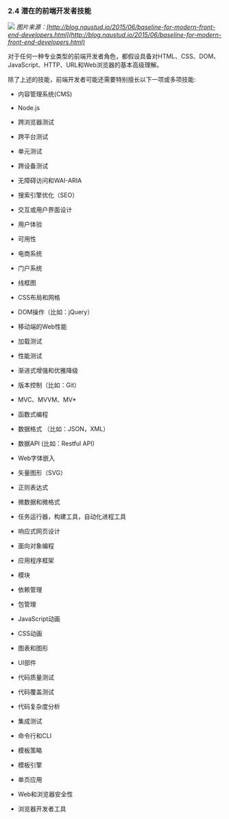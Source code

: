 ### 2.4 潜在的前端开发者技能
![](https://frontendmasters.com/books/front-end-handbook/2019/assets/images/front-end-skills.png)
*图片来源：[http://blog.naustud.io/2015/06/baseline-for-modern-front-end-developers.html](http://blog.naustud.io/2015/06/baseline-for-modern-front-end-developers.html)*

对于任何一种专业类型的前端开发者角色，都假设具备对HTML、CSS、DOM、JavaScript、HTTP、URL和Web浏览器的基本高级理解。

除了上述的技能，前端开发者可能还需要特别擅长以下一项或多项技能:

- 内容管理系统(CMS)

- Node.js

- 跨浏览器测试

- 跨平台测试

- 单元测试

- 跨设备测试

- 无障碍访问和WAI-ARIA

- 搜索引擎优化（SEO）

- 交互或用户界面设计

- 用户体验

- 可用性

- 电商系统

- 门户系统

- 线框图

- CSS布局和网格

- DOM操作（比如：jQuery）

- 移动端的Web性能

- 加载测试

- 性能测试

- 渐进式增强和优雅降级

- 版本控制（比如：Git）

- MVC、MVVM、MV*

- 函数式编程

- 数据格式 （比如：JSON，XML）

- 数据API (比如：Restful API)

- Web字体嵌入

- 矢量图形（SVG）

- 正则表达式

- 微数据和微格式

- 任务运行器，构建工具，自动化进程工具

- 响应式网页设计

- 面向对象编程

- 应用程序框架

- 模块

- 依赖管理

- 包管理

- JavaScript动画

- CSS动画

- 图表和图形

- UI部件

- 代码质量测试

- 代码覆盖测试

- 代码复杂度分析

- 集成测试

- 命令行和CLI

- 模板策略

- 模板引擎

- 单页应用

- Web和浏览器安全性

- 浏览器开发者工具